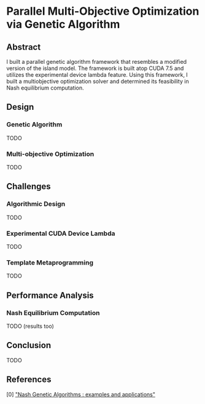 # Parallel Multi-Objective Optimization via Genetic Algorithm

## Abstract

I built a parallel genetic algorithm framework that resembles a modified version of the island model. The framework is built atop CUDA 7.5 and utilizes the experimental device lambda feature. Using this framework, I built a multiobjective optimization solver and determined its feasibility in Nash equilibrium computation.

## Design

### Genetic Algorithm

TODO

### Multi-objective Optimization

TODO

## Challenges

### Algorithmic Design

TODO

### Experimental CUDA Device Lambda

TODO

### Template Metaprogramming

TODO

## Performance Analysis

### Nash Equilibrium Computation

TODO (results too)

## Conclusion

TODO

## References

[0] ["Nash Genetic Algorithms : examples and applications"](http://ieeexplore.ieee.org/xpls/abs_all.jsp?arnumber=870339)
